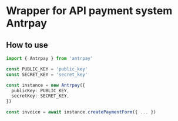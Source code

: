 # Wrapper for API payment system Antrpay

## How to use

```ts
import { Antrpay } from 'antrpay'

const PUBLIC_KEY = 'public_key'
const SECRET_KEY = 'secret_key'

const instance = new Antrpay({
  publicKey: PUBLIC_KEY,
  secretKey: SECRET_KEY,
})

const invoice = await instance.createPaymentForm({ ... })
```
